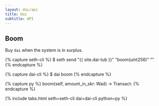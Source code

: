 ```yaml
---
layout: dai/api
title: Dai
subtitle: API
---
```


## Boom

Buy `dai` when the system is in surplus.

{% capture seth-cli %}
  $ seth send "{{ site.dai-tub }}" "boom(uint256)" "<amount-in-skr>"
{% endcapture %}

{% capture dai-cli %}
  $ dai boom <amount-in-skr>
{% endcapture %}

{% capture py %}
  boom(self, amount_in_skr: Wad) -> Transact:
{% endcapture %}

{% include tabs.html seth=seth-cli dai=dai-cli python=py %}
